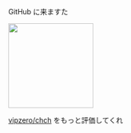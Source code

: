 GitHub に来ますた
<div>
  <img height="170" src="https://github-readme-stats.vercel.app/api/top-langs/?username=yotsugi-vip&layout=compact&theme=radical">
<div>

[vipzero/chch](/vipzero/chch) をもっと評価してくれ
<!--

-->
